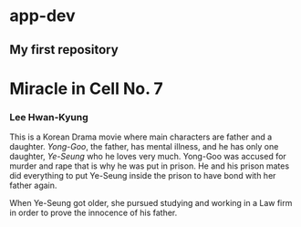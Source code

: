 # app-dev
My first repository
---
# **Miracle in Cell No. 7**
### Lee Hwan-Kyung

This is a Korean Drama movie where main characters are father and a daughter. *Yong-Goo*, the father, has mental illness,
and he has only one daughter, *Ye-Seung* who he loves very much. Yong-Goo was accused for murder and rape that is why he was put in prison. 
He and his prison mates did everything to put Ye-Seung inside the prison to have bond with her father again. 

When Ye-Seung got older, she pursued studying and working in a Law firm in order to prove the innocence of his father.

